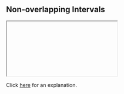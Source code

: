 ##  Non-overlapping Intervals 

<iframe></iframe>

Click [here](Explanation.md) for an explanation.

